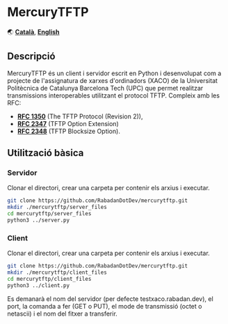 # MercuryTFTP
🌏 [**Català**](https://github.com/RabadanDotDev/mercurytftp/blob/main/README.md),
[**English**](https://github.com/RabadanDotDev/mercurytftp/blob/main/README.en.md)

## Descripció
MercuryTFTP és un client i servidor escrit en Python i desenvolupat com a projecte de l'assignatura de xarxes d'ordinadors (XACO) de la Universitat Politècnica de Catalunya Barcelona Tech (UPC) que permet realitzar transmissions interoperables utilitzant el protocol TFTP. Compleix amb les RFC:
- [**RFC 1350**](https://tools.ietf.org/html/rfc1350) (The TFTP Protocol (Revision 2)),
- [**RFC 2347**](https://tools.ietf.org/html/rfc2347) (TFTP Option Extension)
- [**RFC 2348**](https://tools.ietf.org/html/rfc2348) (TFTP Blocksize Option).

## Utilització bàsica
### Servidor
Clonar el directori, crear una carpeta per contenir els arxius i executar.
```sh
git clone https://github.com/RabadanDotDev/mercurytftp.git
mkdir ./mercurytftp/server_files
cd mercurytftp/server_files
python3 ../server.py
```

### Client
Clonar el directori, crear una carpeta per contenir els arxius i executar.
```sh
git clone https://github.com/RabadanDotDev/mercurytftp.git
mkdir ./mercurytftp/client_files
cd mercurytftp/client_files
python3 ../client.py
```
Es demanarà el nom del servidor (per defecte testxaco.rabadan.dev), el port, la comanda a fer (GET o PUT), el mode de transmissió (octet o netascii) i el nom del fitxer a transferir.
